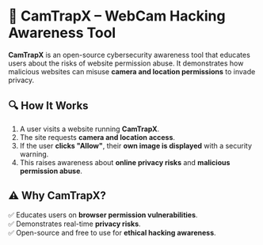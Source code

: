 # 🚨 CamTrapX – WebCam Hacking Awareness Tool  

**CamTrapX** is an open-source cybersecurity awareness tool that educates users about the risks of website permission abuse. It demonstrates how malicious websites can misuse **camera and location permissions** to invade privacy.  

## 🔍 How It Works  
1. A user visits a website running **CamTrapX**.  
2. The site requests **camera and location access**.  
3. If the user **clicks "Allow"**, their **own image is displayed** with a security warning.  
4. This raises awareness about **online privacy risks** and **malicious permission abuse**.  

## ⚠️ Why CamTrapX?  
✅ Educates users on **browser permission vulnerabilities**.  
✅ Demonstrates real-time **privacy risks**.  
✅ Open-source and free to use for **ethical hacking awareness**.  

